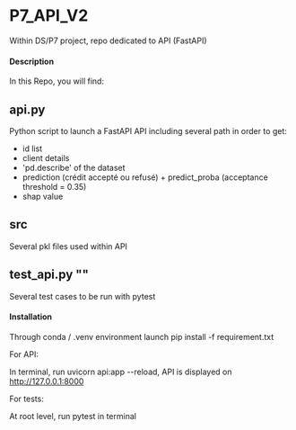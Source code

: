 # P7_API_V2

Within DS/P7 project, repo dedicated to API (FastAPI)

#### Description ####

In this Repo, you will find:

## api.py ##

Python script to launch a FastAPI API including several path in order to get:

- id list
- client details
- 'pd.describe' of the dataset
- prediction (crédit accepté ou refusé) + predict_proba (acceptance threshold = 0.35)
- shap value

## src ##

Several pkl files used within API 

## test_api.py ""

Several test cases to be run with pytest


#### Installation ####

Through conda / .venv environment launch pip install -f requirement.txt

For API:

In terminal, run uvicorn api:app --reload, API is displayed on http://127.0.0.1:8000

For tests:

At root level, run pytest in terminal


